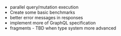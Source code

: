 - parallel query/mutation execution
- Create some basic benchmarks
- better error messages in responses
- implement more of GraphQL specification
- fragments - TBD when type system more advanced